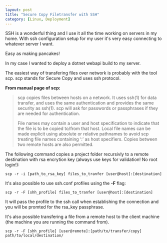```yaml
---
layout: post
title: "Secure Copy Filetransfer with SSH"
category: [Linux, Deployment]
---
```


SSH is a wonderful thing and I use it all the time working on servers in my home.
With ssh configuration setup for my user it's very easy connecting to whatever server I want.

Easy as making pancakes!

In my case I wanted to deploy a dotnet webapi build to my server.


The easiest way of transfering files over network is probably with the tool scp.
scp stands for Secure Copy and uses ssh protocol.

**From manual page of scp:**

> scp copies files between hosts on a network.  It uses ssh(1) for data transfer, and uses the same authentication and provides the same security as ssh(1).  scp will ask for passwords or passphrases if they are needed for authentication.
> 
> File names may contain a user and host specification to indicate that the file is to be copied to/from that host.  Local file names can be made explicit using absolute or relative pathnames to avoid scp 
> treating file names containing ‘:’ as host specifiers.  Copies between two remote hosts are also permitted.

The following command copies a project folder recursivly to a remote destination with rsa encrytion key (always use keys for validation! No root login!):
```
scp -r -i [path_to_rsa_key] files_to_tranfer [user@host]:[destination]
```

It's also possible to use ssh.conf profiles using the **-F** flag:
```
scp -r -F [shh_profile] files_to_tranfer [user@host]:[destination]
```
It will pass the profile to the ssh call when establishing the connection and you will be promted for the rsa_key passphrase.

It's also possible transfering a file from a remote host to the client machine (the machine you are running the command from).

```
scp -r -F [shh_profile] [user@remote]:[path/to/transfer/copy] path/to/local/destination/
```


